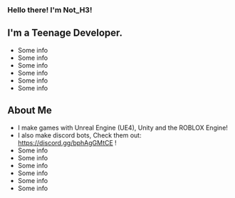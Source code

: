 ### Hello there! I'm Not_H3! 

## I'm a Teenage Developer.

- Some info
- Some info
- Some info
- Some info
- Some info
- Some info

## About Me

- I make games with Unreal Engine (UE4), Unity and the ROBLOX Engine!
- I also make discord bots, Check them out: https://discord.gg/bphAgGMtCE !
- Some info
- Some info
- Some info
- Some info
- Some info
- Some info
